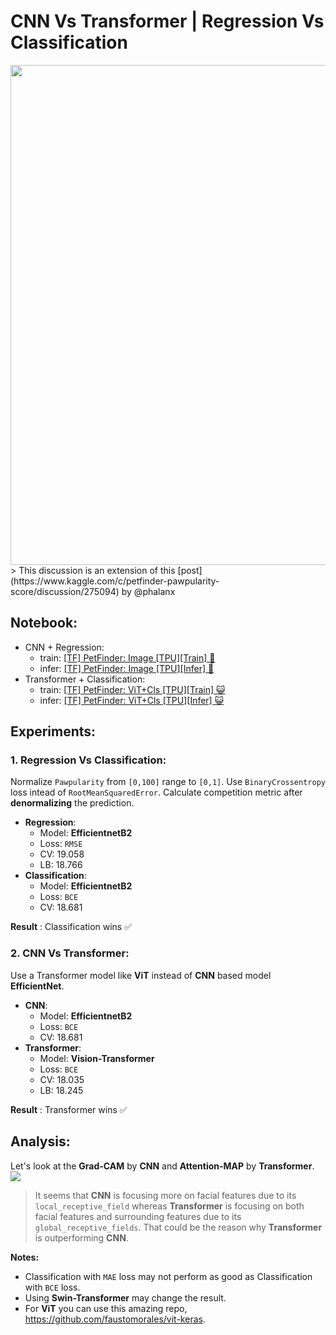 # CNN Vs Transformer | Regression Vs Classification
<img src="https://i.pinimg.com/originals/c9/10/ce/c910ce1b0b2aa0bcb1b095e9c90fd536.jpg" width=800>
> This discussion is an extension of this [post](https://www.kaggle.com/c/petfinder-pawpularity-score/discussion/275094) by @phalanx 

## Notebook:
* CNN + Regression:
    * train: [[TF] PetFinder: Image [TPU][Train] 🐶](https://www.kaggle.com/awsaf49/tf-petfinder-image-tpu-train)
    * infer: [[TF] PetFinder: Image [TPU][Infer] 🐶](https://www.kaggle.com/awsaf49/tf-petfinder-image-tpu-infer)
* Transformer + Classification:
    * train: [[TF] PetFinder: ViT+Cls [TPU][Train] 😺](https://www.kaggle.com/awsaf49/tf-petfinder-vit-cls-tpu-train/)
    * infer: [[TF] PetFinder: ViT+Cls [TPU][Infer] 😺](https://www.kaggle.com/awsaf49/tf-petfinder-vit-cls-tpu-infer)



## Experiments:
### 1. Regression Vs Classification:
Normalize `Pawpularity` from `[0,100]` range to `[0,1]`. Use `BinaryCrossentropy` loss intead of `RootMeanSquaredError`. Calculate competition metric after **denormalizing** the prediction.
* **Regression**: 
    * Model: **EfficientnetB2**
    * Loss: `RMSE`
    * CV: 19.058
    * LB: 18.766
* **Classification**:
    * Model: **EfficientnetB2**
    * Loss: `BCE`
    * CV: 18.681

**Result** : Classification wins ✅


### 2. CNN Vs Transformer:
Use a Transformer model like **ViT** instead of **CNN** based model **EfficientNet**.
* **CNN**: 
    * Model: **EfficientnetB2**
    * Loss: `BCE`
    * CV: 18.681
* **Transformer**:
    * Model: **Vision-Transformer**
    * Loss: `BCE`
    * CV: 18.035
    * LB: 18.245

**Result** : Transformer wins ✅

## Analysis:
Let's look at the **Grad-CAM** by **CNN** and **Attention-MAP** by **Transformer**.
<img src="https://github.com/awsaf49/PetFinder/blob/main/image/cvt-smaller.gif">
> It seems that **CNN** is focusing more on facial features due to its `local_receptive_field` whereas **Transformer** is focusing on both facial features and surrounding features due to its `global_receptive_fields`. That could be the reason why **Transformer** is outperforming **CNN**.

**Notes:**
* Classification with `MAE` loss may not perform as good as Classification with `BCE` loss.
* Using **Swin-Transformer** may change the result.
* For **ViT** you can use this amazing repo, https://github.com/faustomorales/vit-keras.


